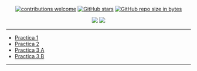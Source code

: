 <div align="center"> 

[![contributions welcome](https://img.shields.io/badge/contributions-welcome-brightgreen.svg?style=flat)](https://github.com/Fabian-Martinez-Rincon/Ingenieria-de-Software-3)
[![GitHub stars](https://img.shields.io/github/stars/Fabian-Martinez-Rincon/Ingenieria-de-Software-3)](https://github.com/Fabian-Martinez-Rincon/Ingenieria-de-Software-3/stargazers/)
[![GitHub repo size in bytes](https://img.shields.io/github/repo-size/Fabian-Martinez-Rincon/Ingenieria-de-Software-3)](https://github.com/Fabian-Martinez-Rincon/Ingenieria-de-Software-3)


<img src="https://readme-typing-svg.demolab.com?font=Fira+Code&size=30&duration=1700&pause=800&color=00ff93&center=true&width=435&lines=🤖 Ingenieria de Software 3"/>

<img src="https://media0.giphy.com/media/v1.Y2lkPTc5MGI3NjExMnAwZ3UycWxiNGk1ZzR5ZXJ4NTdjNTc3NHVzN2hxOXB0bHc5NTR3YSZlcD12MV9pbnRlcm5hbF9naWZfYnlfaWQmY3Q9Zw/3o6Zt358fBA8YKTsoo/giphy.gif"/>

</div>

---


- [Practica 1]()
- [Practica 2]()
- [Practica 3 A]()
- [Practica 3 B]()

---